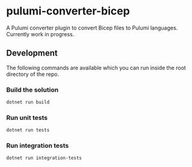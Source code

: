 # pulumi-converter-bicep

A Pulumi converter plugin to convert Bicep files to Pulumi languages. Currently work in progress.

## Development

The following commands are available which you can run inside the root directory of the repo.

### Build the solution

```bash
dotnet run build 
```

### Run unit tests
```bash
dotnet run tests
```

### Run integration tests
```bash
dotnet run integration-tests
```